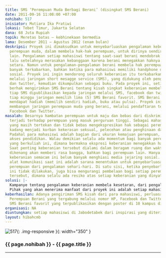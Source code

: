 ```yaml
---
title: SMS ‘Perempuan Muda Berbagi Berani’ (disingkat SMS Berani)
date: 2011-09-16 11:08:00 +07:00
nohibah: 517
inisiator: Mutiara Ika Pratiwi
lokasi: Tebet Timur, Jakarta Selatan
dana: 68 Juta Rupiah
topik: Meretas batas – kebhinekaan bermedia
lama: Desember 2011 – Agustus 2012 (enam bulan)
deskripsi: Proyek ini dimaksudkan untuk menyebarluaskan pengalaman keberanian setiap
  perempuan muda, dalam membela hak-hak perempuan, untuk dirinya sendiri maupun orang
  lain. Pengalaman setiap mahasiswi tentang saat-saat berani mendobrak keraguan, yang
  lalu setelahnya merasakan kebanggaan karena berani menegakkan haknya sebagai perempuan
  setara. Namun untuk pengalaman-pengalaman berani membela hak perempuan ini tidak
  banyak terkabarkan, bahkan ketika para mahasiswi memiliki handphone dan media jejaring
  sosial. Proyek ini ingin mendorong seluruh keberanian itu terkabarkan dan tertularkan,
  melalui jaringan short mesagge service (SMS), yang didukung oleh penggunaan facebook
  dan twitter, kemudian dikumpulkan sebagai buku. Pada proyek ini, setiap hari mahasiswi
  berhak mengirimkan SMS Berani tentang kisah singkat keberanian membela hak perempuan,
  tiap SMS dipublikasikan kepada jaringan melalui SMS, facebook dan twitter, kemudian
  tiap minggu jaringan memilih lima (5) SMS Berani favorit. SMS Berani favorit berhak
  mendapat hadiah (memilih sendiri hadiah, buku atau pulsa). Proyek ini sekaligus
  membangun jaringan perempuan muda yang berani, melalui pendaftaran terbuka via SMS,
  Facebook dan Twitter.
masalah: Besarnya hambatan perempuan untuk maju dan bebas dari diskriminasi, bahkan
  terjadi terhadap perempuan yang masuk perguruan tinggi. Sebagai mahasiswi banyak
  yang masih tertekan dan tidak bebas mengekspresikan hak sebagai perempuan, bahkan
  kadang menjadi korban kekerasan seksual, pelecehan atau penghinaan dari orang terdekat.
  Padahal para mahasiswi adalah bagian dari ukuran kemajuan perempuan, minimal dari
  akses pendidikan. Walau demikian selalu ada momentum bagi banyak perempuan muda
  yang berkuliah ini, dimana bermakna ekspresi keberanian menegakkan hak perempuan.
  Saat penting keberanian tersebut dialami dalam beragam ruang dan waktu, yang jika
  dikenang akan memberi rasa bangga, bahkan bagi perempuan lain. Hanya saja kenangan
  keberanian semacam ini belum banyak menghiasi media jejaring sosial. Padahal kemudahan
  alat komunikasi saat ini adalah sarana menentukan untuk penyebarluasan perjuangan
  perempuan dari pengalaman sehari-hari. Di satu sisi, ketika penyebarluasan keberanian
  ini tidak dilakukan, juga bisa mengurangi pembelaan bagi setiap perempuan pejuang
  tersebut, dimana selalu ada resiko atas setiap keberanian yang dinyatakan.
solusi: |-
  Kampanye tentang pengalaman keberanian membela kesetaran, dari pengalaman setiap perempuan muda, penting disebarluaskan. Penyebarluasan dari cara paling mudah bagi siapapun perempuan pelaku yang pemberani, atau dari saksi langsung sebuah keberanian mahasiswi, yaitu melalui short message service (SMS), untuk disebarluaskan lagi dengan SMS massal, ditambah dengan publikasi jejaring sosial Facebook dan Twitter, dan akhirnya penerbitan buku untuk SMS kisah berani paling inspiratif. Proyek ini dimulai dengan publikasi luas di kalangan kampus dengan poster dan flyer, juga melalui facebook dan twitter. Seluruh nomor handphone yang sudah masuk sebagai jaringan, berhak mendapatkan contoh SMS Berani. Contoh SMS Berani akan dibuat dari cuplikan pengalaman hidup tokoh perempuan (diambil dari dokumen yang sudah dipublikasikan), atau pengalaman aktivis pembela perempuan saat ini (diminta langsung kepada yang bersangkutan).
  Pihak yang akan menerima manfaat dari proyek ini adalah setiap mahasiswi di Jabodetabek dari inspirasi yang diterima.
keberhasilan: Adanya pengiriman SMS kisah dari para mahasiswi, perluasan jaringan
  Perempuan Berani yang tergabung melalui nomor HP, Facebook dan Twitter, serta adanya
  SMS Berani favorit yang terpublikasikan dengan poster di 10 kampus di Jabodetabek
organisasi: NA
diuntungkan: setiap mahasiswi di Jabodetabek dari inspirasi yang diterima
layout: hibahcmb
---
```


![517](/static/img/hibahcmb/517.png){: .img-responsive }{: width="350" }

### {{ page.nohibah }} - {{ page.title }}

---
